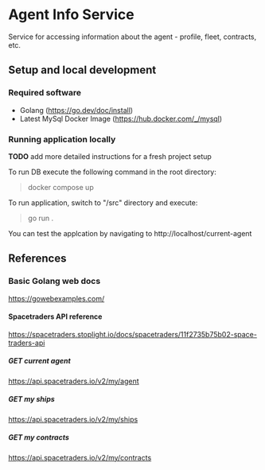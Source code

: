 # Agent Info Service
Service for accessing information about the agent - profile, fleet, contracts, etc.

## Setup and local development

### Required software

* Golang (https://go.dev/doc/install)
* Latest MySql Docker Image (https://hub.docker.com/_/mysql)

### Running application locally

**TODO** add more detailed instructions for a fresh project setup

To run DB execute the following command in the root directory:
> docker compose up

To run application, switch to "/src" directory and execute:
> go run .

You can test the applcation by navigating to http://localhost/current-agent

## References

### Basic Golang web docs
https://gowebexamples.com/

#### Spacetraders API reference

https://spacetraders.stoplight.io/docs/spacetraders/11f2735b75b02-space-traders-api

##### GET current agent
https://api.spacetraders.io/v2/my/agent

##### GET my ships
https://api.spacetraders.io/v2/my/ships

##### GET my contracts
https://api.spacetraders.io/v2/my/contracts